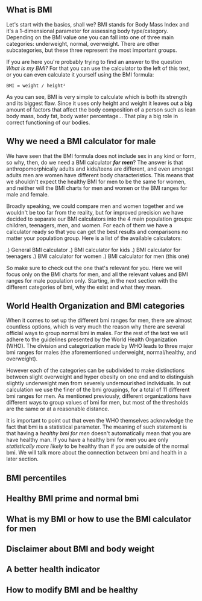 ## What is BMI

Let's start with the basics, shall we? BMI stands for Body Mass Index and it's a 1-dimensional parameter for assessing body type/category. Depending on the BMI value one you can fall into one of three main categories: underweight, normal, overweight. There are other subcategories, but these three represent the most important groups.

If you are here you're probably trying to find an answer to the question _What is my BMI?_ For that you can use the calculator to the left of this text, or you can even calculate it yourself using the BMI formula:

`BMI = weight / height²`

As you can see, BMI is very simple to calculate which is both its strength and its biggest flaw. Since it uses only height and weight it leaves out a big amount of factors that affect the body composition of a person such as <portal cid=123>lean body mass</portal>, <portal cid=292>body fat</portal>, <portal cid=777>body water percentage</poratal>... That play a big role in correct functioning of our bodies.

## Why we need a BMI calculator for male

We have seen that the BMI formula does not include sex in any kind or form, so why, then, do we need a BMI calculator _**for men**_? The answer is that anthropomorphically adults and kids/teens are different, and even amongst adults men are women have different body characteristics. This means that we shouldn't expect the healthy BMI for men to be the same for women, and neither will the BMI charts for men and women or the BMI ranges for male and female. 

Broadly speaking, we could compare men and women together and we wouldn't be too far from the reality, but for improved precision we have decided to separate our BMI calculators into the 4 main population groups: children, teenagers, men, and women. For each of them we have a calculator ready so that you can get the best results and comparisons no matter your population group. Here is a list of the available calculators:

.) General <portal cid=81>BMI calculator </portal>
.) <portal cid=XX>BMI calculator for kids</portal>
.) <portal cid=XX>BMI calculator for teenagers</portal>
.) <portal cid=XX>BMI calculator for women</portal>
.) BMI calculator for men (this one) 

So make sure to check out the one that's relevant for you. Here we will focus only on the BMI charts for men, and all the relevant values and BMI ranges for male population only. Starting, in the next section with the different categories of bmi, why the exist and what they mean.

## World Health Organization and BMI categories

When it comes to set up the different bmi ranges for men, there are almost countless options, which is very much the reason why there are several official ways to group normal bmi in males. For the rest of the text we will adhere to the guidelines presented by the World Health Organization (WHO). The division and categorization made by WHO leads to three major bmi ranges for males (the aforementioned underweight, normal/healthy, and overweight).

However each of the categories can be subdivided to make distinctions between slight overweight and hyper obesity on one end and to distinguish slightly underweight men from severely undernourished individuals. In out calculation we use the finer of the bmi groupings, for a total of 11 different bmi ranges for men. As mentioned previously, different organizations have different ways to group values of bmi for men, but most of the thresholds are the same or at a reasonable <portal cid=144>distance</portal>.

It is important to point out that even the WHO themselves acknowledge the fact that bmi is a statistical parameter. The meaning of such statement is that having a _healthy bmi for men_ doesn't automatically mean that you are have healthy man. If you have a healthy bmi for men you are only _statistically more likely_ to be healthy than if you are outside of the normal bmi. We will talk more about the connection between bmi and health in a later section.

## BMI percentiles

## Healthy BMI prime and normal bmi

## What is my BMI or how to use the BMI calculator for men
## Disclaimer about BMI and body weight
## A better health indicator
## How to modify BMI and be healthy
